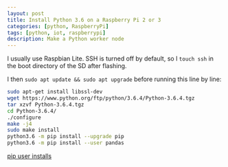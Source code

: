 ```yaml
---
layout: post
title: Install Python 3.6 on a Raspberry Pi 2 or 3
categories: [python, RaspberryPi]
tags: [python, iot, raspberrypi]
description: Make a Python worker node
---
```


I usually use Raspbian Lite.
SSH is turned off by default, so I `touch ssh` in the boot directory of the SD after flashing.

I then `sudo apt update && sudo apt upgrade` before running this line by line:

```bash
sudo apt-get install libssl-dev
wget https://www.python.org/ftp/python/3.6.4/Python-3.6.4.tgz
tar xzvf Python-3.6.4.tgz
cd Python-3.6.4/
./configure
make -j4
sudo make install
python3.6 -m pip install --upgrade pip
python3.6 -m pip install --user pandas
```

[pip user installs](https://pip.pypa.io/en/stable/user_guide/#user-installs)
